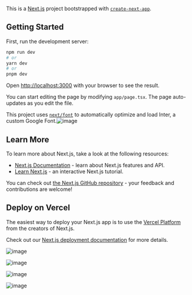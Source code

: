 This is a [Next.js](https://nextjs.org/) project bootstrapped with [`create-next-app`](https://github.com/vercel/next.js/tree/canary/packages/create-next-app).

## Getting Started

First, run the development server:

```bash
npm run dev
# or
yarn dev
# or
pnpm dev
```

Open [http://localhost:3000](http://localhost:3000) with your browser to see the result.

You can start editing the page by modifying `app/page.tsx`. The page auto-updates as you edit the file.

This project uses [`next/font`](https://nextjs.org/docs/basic-features/font-optimization) to automatically optimize and load Inter, a custom Google Font.![image](https://github.com/RockStoneStudios/FrontedBook/assets/68566212/8f42c6de-8900-4d22-b8db-919a28200b61)


## Learn More

To learn more about Next.js, take a look at the following resources:

- [Next.js Documentation](https://nextjs.org/docs) - learn about Next.js features and API.
- [Learn Next.js](https://nextjs.org/learn) - an interactive Next.js tutorial.

You can check out [the Next.js GitHub repository](https://github.com/vercel/next.js/) - your feedback and contributions are welcome!

## Deploy on Vercel

The easiest way to deploy your Next.js app is to use the [Vercel Platform](https://vercel.com/new?utm_medium=default-template&filter=next.js&utm_source=create-next-app&utm_campaign=create-next-app-readme) from the creators of Next.js.

Check out our [Next.js deployment documentation](https://nextjs.org/docs/deployment) for more details.



![image](https://github.com/RockStoneStudios/FrontedBook/assets/68566212/0db7fb2f-c6af-4df9-a4e2-a4dc0988c959)

![image](https://github.com/RockStoneStudios/FrontedBook/assets/68566212/c241334f-c4b7-4cb5-a006-165eb17e0cf6)


![image](https://github.com/RockStoneStudios/FrontedBook/assets/68566212/7eb183a2-b6b9-4579-b444-9ffad2aa650c)


![image](https://github.com/RockStoneStudios/FrontedBook/assets/68566212/23b60393-dc33-4f6a-b015-e13cbd8749e1)



